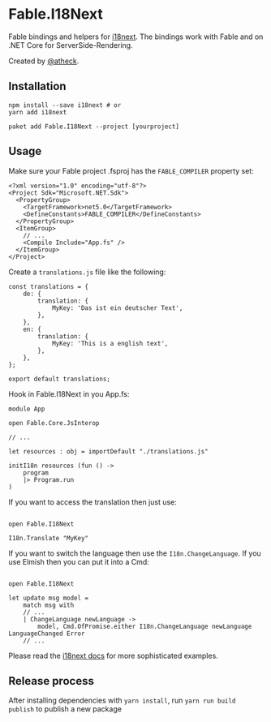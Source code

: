 # Fable.I18Next

Fable bindings and helpers for [i18next](https://www.i18next.com/). The bindings work with Fable and on .NET Core for ServerSide-Rendering.

Created by [@atheck](https://github.com/atheck).

## Installation

```
npm install --save i18next # or
yarn add i18next

paket add Fable.I18Next --project [yourproject]
```

## Usage

Make sure your Fable project .fsproj has the `FABLE_COMPILER` property set:

```
<?xml version="1.0" encoding="utf-8"?>
<Project Sdk="Microsoft.NET.Sdk">
  <PropertyGroup>
    <TargetFramework>net5.0</TargetFramework>
    <DefineConstants>FABLE_COMPILER</DefineConstants>
  </PropertyGroup>
  <ItemGroup>
    // ...
    <Compile Include="App.fs" />
  </ItemGroup>
</Project>
```

Create a `translations.js` file like the following:

```
const translations = {
    de: {
        translation: {
            MyKey: 'Das ist ein deutscher Text',
        },
    },
    en: {
        translation: {
            MyKey: 'This is a english text',
        },
    },
};

export default translations;

```

Hook in Fable.I18Next in you App.fs:

```
module App

open Fable.Core.JsInterop

// ...

let resources : obj = importDefault "./translations.js"

initI18n resources (fun () ->
    program
    |> Program.run
)

```

If you want to access the translation then just use:

```

open Fable.I18Next

I18n.Translate "MyKey"

```

If you want to switch the language then use the `I18n.ChangeLanguage`. If you use Elmish then you can put it into a Cmd:

```

open Fable.I18Next

let update msg model =
    match msg with
    // ...
    | ChangeLanguage newLanguage ->
        model, Cmd.OfPromise.either I18n.ChangeLanguage newLanguage LanguageChanged Error
    // ...

```

Please read the [i18next docs](https://www.i18next.com/) for more sophisticated examples.

## Release process

After installing dependencies with `yarn install`, run `yarn run build publish` to publish a new package
